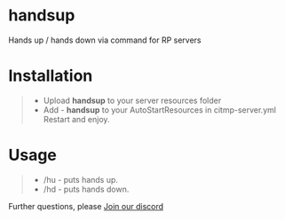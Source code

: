 # handsup
Hands up / hands down via command for RP servers

# Installation
> * Upload **handsup** to your server resources folder
> * Add - **handsup** to your AutoStartResources in citmp-server.yml Restart and enjoy.

# Usage
> * /hu - puts hands up.
> * /hd - puts hands down.


Further questions, please [Join our discord](https://discord.gg/v4gK64S)
